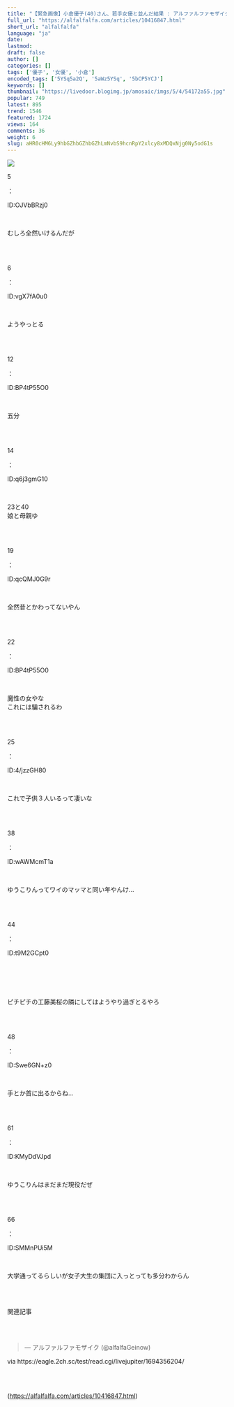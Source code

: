 ```yaml
---
title: "【緊急画像】小倉優子(40)さん、若手女優と並んだ結果 : アルファルファモザイク"
full_url: "https://alfalfalfa.com/articles/10416847.html"
short_url: "alfalfalfa"
language: "ja"
date: 
lastmod: 
draft: false
author: []
categories: []
tags: ['優子', '女優', '小倉']
encoded_tags: ['5YSq5a2Q', '5aWz5YSq', '5bCP5YCJ']
keywords: []
thumbnail: "https://livedoor.blogimg.jp/amosaic/imgs/5/4/54172a55.jpg"
popular: 749
latest: 895
trend: 1546
featured: 1724
views: 164
comments: 36
weight: 6
slug: aHR0cHM6Ly9hbGZhbGZhbGZhLmNvbS9hcnRpY2xlcy8xMDQxNjg0Ny5odG1s
---
```


![](https://livedoor.blogimg.jp/amosaic/imgs/5/4/54172a55.jpg)

<div><p class='res_info'><p class='res_num'>5</p>：<p class='res_name'></p><p class='res_matome'><p class='res_id'>ID:OJVbBRzj0</p></p></p><br> <p class='res_body'>むしろ全然いけるんだが</p><br> <br> <p class='res_info'><p class='res_num'>6</p>：<p class='res_name'></p><p class='res_matome'><p class='res_id'>ID:vgX7fA0u0</p></p></p><br> <p class='res_body'>ようやっとる</p><br> <br> <p class='res_info'><p class='res_num'>12</p>：<p class='res_name'></p><p class='res_matome'><p class='res_id'>ID:BP4tP55O0</p></p></p><br> <p class='res_body'>五分</p><br> <br> <p class='res_info'><p class='res_num'>14</p>：<p class='res_name'></p><p class='res_matome'><p class='res_id'>ID:q6j3gmG10</p></p></p><br> <p class='res_body'>23と40<br> 娘と母親ゆ</p><br> <br> <p class='res_info'><p class='res_num'>19</p>：<p class='res_name'></p><p class='res_matome'><p class='res_id'>ID:qcQMJ0G9r</p></p></p><br> <p class='res_body'>全然昔とかわってないやん</p><br> <br> <p class='res_info'><p class='res_num'>22</p>：<p class='res_name'></p><p class='res_matome'><p class='res_id'>ID:BP4tP55O0</p></p></p><br> <p class='res_body'>魔性の女やな<br> これには騙されるわ</p><br> <br> <p class='res_info'><p class='res_num'>25</p>：<p class='res_name'></p><p class='res_matome'><p class='res_id'>ID:4/jzzGH80</p></p></p><br> <p class='res_body'>これで子供３人いるって凄いな</p><br> <br> <p class='res_info'><p class='res_num'>38</p>：<p class='res_name'></p><p class='res_matome'><p class='res_id'>ID:wAWMcmT1a</p></p></p><br> <p class='res_body'>ゆうこりんってワイのマッマと同い年やんけ...</p><br> <br> <p class='res_info'><p class='res_num'>44</p>：<p class='res_name'></p><p class='res_matome'><p class='res_id'>ID:t9M2GCpt0</p></p></p><br> <br> <p class='in_ads'></p><br> <p>ピチピチの工藤美桜の隣にしてはようやり過ぎとるやろ</p><br> <br> <p class='res_info'><p class='res_num'>48</p>：<p class='res_name'></p><p class='res_matome'><p class='res_id'>ID:Swe6GN+z0</p></p></p><br> <p class='res_body'>手とか首に出るからね…</p><br> <br> <p class='res_info'><p class='res_num'>61</p>：<p class='res_name'></p><p class='res_matome'><p class='res_id'>ID:KMyDdVJpd</p></p></p><br> <p class='res_body'>ゆうこりんはまだまだ現役だぜ</p><br> <br> <p class='res_info'><p class='res_num'>66</p>：<p class='res_name'></p><p class='res_matome'><p class='res_id'>ID:SMMnPUi5M</p></p></p><br> <p class='res_body'>大学通ってるらしいが女子大生の集団に入っとっても多分わからん</p><br> <br> <p id='related-title'>関連記事</p><br> <br> <p class='in_ads'></p><blockquote class='twitter-tweet'><p lang='und' dir='ltr'></p> — アルファルファモザイク (@alfalfaGeinow) <a href='https://twitter.com/alfalfaGeinow/status/1701061001322643856/'></a></blockquote><p class='via'>via https://eagle.2ch.sc/test/read.cgi/livejupiter/1694356204/</p><br> <br> </div>

(https://alfalfalfa.com/articles/10416847.html)
